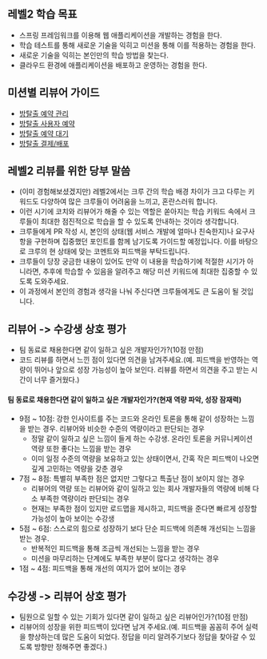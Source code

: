 ## 레벨2 학습 목표

* 스프링 프레임워크를 이용해 웹 애플리케이션을 개발하는 경험을 한다.
* 학습 테스트를 통해 새로운 기술을 익히고 미션을 통해 이를 적용하는 경험을 한다.
* 새로운 기술을 익히는 본인만의 학습 방법을 찾는다.
* 클라우드 환경에 애플리케이션을 배포하고 운영하는 경험을 한다.


## 미션별 리뷰어 가이드

* [방탈출 예약 관리](./roomescape-admin.md)
* [방탈출 사용자 예약](./roomescape-user-reservation.md)
* [방탈출 예약 대기](./roomescape-wating.md)
* [방탈출 결제/배포](./roomescape-payment.md)


## 레벨2 리뷰를 위한 당부 말씀

* (이미 경험해보셨겠지만) 레벨2에서는 크루 간의 학습 배경 차이가 크고 다루는 키워드도 다양하여 많은 크루들이 어려움을 느끼고, 혼란스러워 합니다.
* 이런 시기에 코치와 리뷰어가 해줄 수 있는 역할은 쏟아지는 학습 키워드 속에서 크루들이 최대한 점진적으로 학습을 할 수 있도록 안내하는 것이라 생각합니다.
* 크루들에게 PR 작성 시, 본인의 상태(웹 서비스 개발에 얼마나 친숙한지)나 요구사항을 구현하며 집중했던 포인트를 함께 남기도록 가이드할 예정입니다. 이를 바탕으로 크루의 현 상태에 맞는 코멘트와 피드백을 부탁드립니다. 
* 크루들이 당장 궁금한 내용이 있어도 만약 이 내용을 학습하기에 적절한 시기가 아니라면, 추후에 학습할 수 있음을 알려주고 해당 미션 키워드에 최대한 집중할 수 있도록 도와주세요.
* 이 과정에서 본인의 경험과 생각을 나눠 주신다면 크루들에게도 큰 도움이 될 것입니다.


## 리뷰어 -> 수강생 상호 평가

* 팀 동료로 채용한다면 같이 일하고 싶은 개발자인가?(10점 만점)
* 코드 리뷰를 하면서 느낀 점이 있다면 의견을 남겨주세요.(예. 피드백을 반영하는 역량이 뛰어나 앞으로 성장 가능성이 높아 보인다. 리뷰를 하면서 의견을 주고 받는 시간이 너무 즐거웠다.)

#### 팀 동료로 채용한다면 같이 일하고 싶은 개발자인가?(현재 역량 파악, 성장 잠재력)

* 9점 ~ 10점: 강한 인사이트를 주는 코드와 온라인 토론을 통해 같이 성장하는 느낌을 받는 경우. 리뷰어와 비슷한 수준의 역량이라고 판단되는 경우
    * 정말 같이 일하고 싶은 느낌이 들게 하는 수강생. 온라인 토론을 커뮤니케이션 역량 또한 좋다는 느낌을 받는 경우
    * 이미 일정 수준의 역량을 보유하고 있는 상태이면서, 간혹 작은 피드백이 나오면 깊게 고민하는 역량을 갖춘 경우
* 7점 ~ 8점: 특별히 부족한 점은 없지만 그렇다고 특출난 점이 보이지 않는 경우
    * 리뷰어의 역량 또는 리뷰어와 같이 일하고 있는 회사 개발자들의 역량에 비해 다소 부족한 역량이라 판단되는 경우
    * 현재는 부족한 점이 있지만 로드맵을 제시하고, 피드백을 준다면 빠르게 성장할 가능성이 높아 보이는 수강생
* 5점 ~ 6점: 스스로의 힘으로 성장하기 보다 단순 피드백에 의존해 개선되는 느낌을 받는 경우.
    * 반복적인 피드백을 통해 조금씩 개선되는 느낌을 받는 경우
    * 미션을 마무리하는 단계에도 부족한 부분이 많다고 생각하는 경우
* 1점 ~ 4점: 피드백을 통해 개선의 여지가 없어 보이는 경우


## 수강생 -> 리뷰어 상호 평가

* 팀원으로 일할 수 있는 기회가 있다면 같이 일하고 싶은 리뷰어인가?(10점 만점)
* 리뷰어의 성장을 위한 피드백이 있다면 남겨 주세요.(예. 피드백을 꼼꼼히 주어 실력을 향상하는데 많은 도움이 되었다. 정답을 미리 알려주기보다 정답을 찾아갈 수 있도록 방향만 정해주면 좋겠다.)

